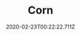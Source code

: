 ---
templateKey: blog-post
featuredpost: false
date: 2020-02-23T00:22:22.711Z
title: Corn
description: One of the most popular grains. The sweet, fresh cobs are a summer favorite
type: vegetable
sellPrice: 50
energy: 25
health: 11
featuredimage: /img/Corn.png
tags:
  - Summer
  - Fall
  - edible
  - vegetable
  - Tortilla Oil
  - Fall Crops Bundle
  - Quality Crops Bundle
  - pickles
---